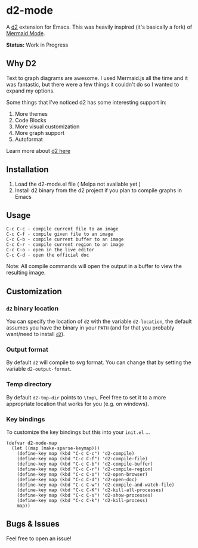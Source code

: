 <!-- [![MELPA](https://melpa.org/packages/d2-mode-badge.svg)](https://melpa.org/#/d2-mode) -->

# d2-mode

A [d2](https://github.com/andorsk/d2-mode) extension for Emacs. This was heavily
inspired (it's basically a fork) of [Mermaid Mode](https://github.com/abrochard/mermaid-mode).

**Status:** Work in Progress

## Why D2

Text to graph diagrams are awesome. I used Mermaid.js all the time and it was
fantastic, but there were a few things it couldn't do so I wanted to expand my
options.

Some things that I've noticed d2 has some interesting support in:

1. More themes
2. Code Blocks
3. More visual customization
4. More graph support
5. Autoformat

Learn more about [d2 here](https://d2lang.com/tour/intro/)

## Installation

1. Load the d2-mode.el file ( Melpa not available yet )
2. Install d2 binary from the d2 project if you plan to compile graphs in Emacs

## Usage

```text
C-c C-c - compile current file to an image
C-c C-f - compile given file to an image
C-c C-b - compile current buffer to an image
C-c C-r - compile current region to an image
C-c C-o - open in the live editor
C-c C-d - open the official doc
```

Note: All compile commands will open the output in a buffer to view the resulting image.

## Customization

### `d2` binary location

You can specify the location of `d2` with the variable `d2-location`, the default assumes you have the binary in your `PATH` (and for that you probably want/need to install [`d2`](https://github.com/andorsk/d2-mode)).

### Output format

By default `d2` will compile to svg format. You can change that by setting the variable `d2-output-format`.

### Temp directory

By default `d2-tmp-dir` points to `\tmp\`. Feel free to set it to a more appropriate location that works for you (e.g. on windows).

### Key bindings

To customize the key bindings but this into your `init.el` ...

```elisp
(defvar d2-mode-map
  (let ((map (make-sparse-keymap)))
    (define-key map (kbd "C-c C-c") 'd2-compile)
    (define-key map (kbd "C-c C-f") 'd2-compile-file)
    (define-key map (kbd "C-c C-b") 'd2-compile-buffer)
    (define-key map (kbd "C-c C-r") 'd2-compile-region)
    (define-key map (kbd "C-c C-o") 'd2-open-browser)
    (define-key map (kbd "C-c C-d") 'd2-open-doc)
    (define-key map (kbd "C-c C-w") 'd2-compile-and-watch-file)
    (define-key map (kbd "C-c C-K") 'd2-kill-all-processes)
    (define-key map (kbd "C-c C-s") 'd2-show-processes)
    (define-key map (kbd "C-c C-k") 'd2-kill-process)
    map))
```

## Bugs & Issues

Feel free to open an issue!
